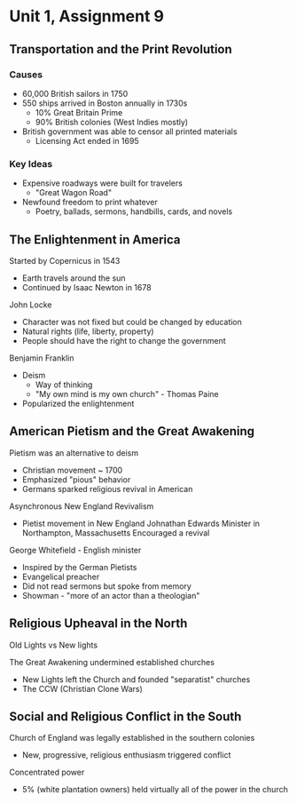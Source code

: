 # Unit 1, Assignment 9

## Transportation and the Print Revolution

### Causes

- 60,000 British sailors in 1750
- 550 ships arrived in Boston annually in 1730s
	- 10% Great Britain Prime
	- 90% British colonies (West Indies mostly)
- British government was able to censor all printed materials
	- Licensing Act ended in 1695

### Key Ideas

- Expensive roadways were built for travelers
	- "Great Wagon Road"
- Newfound freedom to print whatever
	- Poetry, ballads, sermons, handbills, cards, and novels

## The Enlightenment in America

Started by Copernicus in 1543
- Earth travels around the sun
- Continued by Isaac Newton in 1678

John Locke
- Character was not fixed but could be changed by education
- Natural rights (life, liberty, property)
- People should have the right to change the government

Benjamin Franklin
- Deism
	- Way of thinking
	- "My own mind is my own church" - Thomas Paine
- Popularized the enlightenment


## American Pietism and the Great Awakening

Pietism was an alternative to deism
- Christian movement ~ 1700
- Emphasized "pious" behavior
- Germans sparked religious revival in American

Asynchronous New England Revivalism
- Pietist movement in New England
Johnathan Edwards
	Minister in Northampton, Massachusetts
	Encouraged a revival

George Whitefield - English minister
- Inspired by the German Pietists
- Evangelical preacher
- Did not read sermons but spoke from memory
- Showman - "more of an actor than a theologian"

## Religious Upheaval in the North

Old Lights vs New lights

The Great Awakening undermined established churches
- New Lights left the Church and founded "separatist" churches
- The CCW (Christian Clone Wars)

## Social and Religious Conflict in the South

Church of England was legally established in the southern colonies
- New, progressive, religious enthusiasm triggered conflict

Concentrated power
- 5% (white plantation owners) held virtually all of the power in the church

